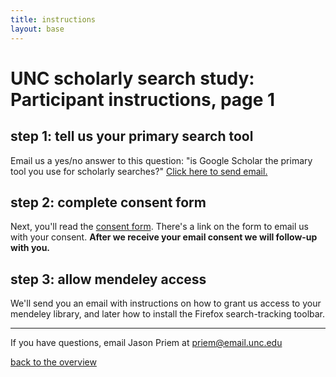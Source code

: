 ```yaml
---
title: instructions
layout: base
---
```


# UNC scholarly search study: Participant instructions, page 1

## step 1: tell us your primary search tool

Email us a yes/no answer to this question: "is Google Scholar the primary tool you use for scholarly searches?" <a href="mailto:priem@email.unc.edu?subject=[schol-search q1]">Click here to send email.</a>

## step 2: complete consent form

Next, you'll read the [consent form](http://jasonpriem.github.com/schol-search-study/consent.html). There's a link on the form to email us with your consent. **After we receive your email consent we will follow-up with you.**

## step 3: allow mendeley access

We'll send you an email with instructions on how to grant us access to your mendeley library, and later how to install the Firefox search-tracking toolbar.



----

If you have questions, email Jason Priem at priem@email.unc.edu

[back to the overview](http://jasonpriem.github.com/schol-search-study/overview_and_signup.html)









